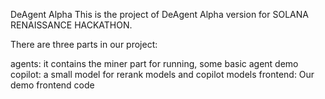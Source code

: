 DeAgent Alpha
This is the project of DeAgent Alpha version for SOLANA RENAISSANCE HACKATHON.

There are three parts in our project:

agents: it contains the miner part for running, some basic agent demo
copilot: a small model for rerank models and copilot models
frontend: Our demo frontend code
